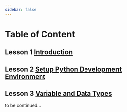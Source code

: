 ```yaml
---
sidebar: false
---
```


# Table of Content

## Lesson 1 [Introduction](introduction.md)

## Lesson 2 [Setup Python Development Environment](setup.md)

## Lesson 3 [Variable and Data Types](variable-and-data-types.md)

to be continued...

